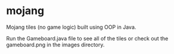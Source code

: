 # mojang
Mojang tiles (no game logic) built using OOP in Java.

Run the Gameboard.java file to see all of the tiles or check out the gameboard.png in the images directory.
